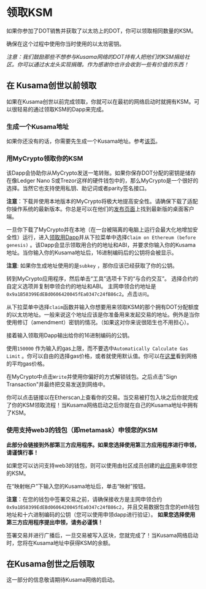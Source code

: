 # 领取KSM

如果你参加了DOT销售并获取了以太坊上的DOT，你可以领取相同数量的KSM。

确保在这个过程中使用你当时使用的以太坊密钥。

*注意：我们鼓励那些不想参与Kusama网络的DOT持有人把他们的KSM捐给社区。你可以通过水龙头实现捐赠。作为感谢你也许会收到一些有价值的东西！*

## 在 Kusama创世以前领取

如果在Kusama创世以前完成领取，你就可以在最初的网络启动时就拥有KSM。可以很轻易的通过领取KSM的Dapp来完成。

### 生成一个Kusama地址

如果你还没有的话，你需要先生成一个Kusama地址。参考[该页](./claims.md)。

### 用MyCrypto领取你的KSM

该Dapp会协助你从MyCrypto发送一笔转账。如果你保存DOT分配的密钥是储存在像Ledger Nano S或Trezor这样的硬件钱包中的，那么MyCrypto是一个很好的选择。当然它也支持使用私钥、助记词或者parity签名接口。

**注意**：下载并使用本地版本的MyCrypto将极大地提高安全性。请确保下载了适配你操作系统的最新版本。你总是可以在他们的[发布页面](https://github.com/MyCryptoHQ/MyCrypto/releases)上找到最新版的桌面客户端。

一旦你下载了MyCrypto并在本地（在一台被隔离的电脑上运行会最大化地增加安全性）运行，进入[领取用Dapp](https://claim.kusama.network)并从下拉菜单中选择`Claim on Ethereum (before genesis)` 。该Dapp会显示领取用合约的地址和ABI，并要求你输入你的Kusama地址。当你输入你的Kusama地址后，16进制编码后的公钥将会被显示。

**注意**: 如果你生成地址使用的是`subkey` ，那你应该已经获取了你的公钥。

转到MyCrypto应用程序，然后单击“工具”选项卡下的“与合约交互”。 选择合约的自定义选项并复制申领合约的地址和ABI。 主网申领合约地址是` 0x9a1B58399EdEBd0606420045fEa0347c24fB86c2 `。点击`访问`。

从下拉菜单中选择`claim`函数并输入你想要用来领取KSM的那个拥有DOT分配额度的以太坊地址。一般来说这个地址应该是你准备用来发起交易的地址。例外是当你使用修订（amendment）密钥的情况。（如果这对你来说很陌生也不用担心）。

接着输入领取用Dapp输出给你的16进制编码的公钥。

使用`150000` 作为输入的gas上限，而不要选中`Automatically Calculate Gas Limit` 。你可以自由的选择gas价格，或者就使用默认值。你可以在[这里](https://www.ethgasstation.info/)看到网络的平均gas价格。

在MyCrypto中点击`Write`并使用你偏好的方式解锁钱包。之后点击"Sign Transaction"并最终把交易发送到网络中。

你可以点击链接以在Etherscan上查看你的交易。当交易被打包入块之后你就完成了你的KSM领取流程！当Kusama网络启动之后你就在自己的Kusama地址中拥有了KSM。

### 使用支持web3的钱包（即metamask）申领您的KSM

**此部分会链接到外部第三方应用程序。如果您选择使用第三方应用程序进行申领，请谨慎行事！**

如果您可以访问支持web3的钱包，则可以使用由社区成员创建的[此应用](http://m.maiziqianbao.net/eth/mapping)来申领您的KSM。

在“映射帐户”下输入您的Kusama地址后，单击“映射”按钮。

**注意**：在您的钱包中签署交易之前，请确保接收方是主网申领合约` 0x9a1B58399EdEBd0606420045fEa0347c24fB86c2 `，并且交易数据包含您的eth钱包地址和十六进制编码的公钥（您可以使用申领dapp进行验证）。 **如果您选择使用第三方应用程序提出申领，请务必谨慎！**

签署交易并进行广播后，一旦交易被写入区块，您就完成了！当Kusama网络启动时，您将在Kusama地址中获得KSM的余额。

## 在Kusama创世之后领取

这一部分的信息敬请期待Kusama网络的启动。
